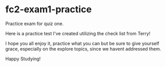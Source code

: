 # fc2-exam1-practice
Practice exam for quiz one. 

Here is a practice test I've created utilizing the check list from Terry! 

I hope you all enjoy it, practice what you can but be sure to give yourself grace, especially on the explore topics, since we havent addressed them. 

Happy Studying!
